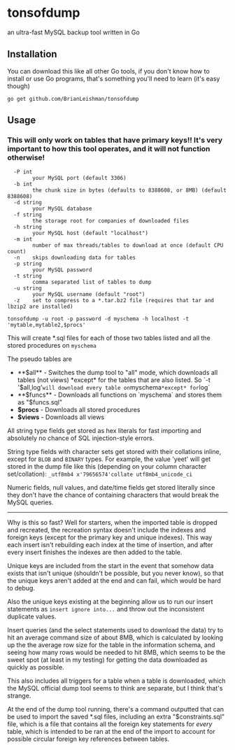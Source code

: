 # tonsofdump
an ultra-fast MySQL backup tool written in Go

## Installation
You can download this like all other Go tools, if you don't know how to install or use Go programs, that's something you'll need to learn (it's easy though)

    go get github.com/BrianLeishman/tonsofdump

## Usage
### This will only work on tables that have primary keys!! It's very important to how this tool operates, and it **will not** function otherwise!

```
  -P int
        your MySQL port (default 3306)
  -b int
        the chunk size in bytes (defaults to 8388608, or 8MB) (default 8388608)
  -d string
        your MySQL database
  -f string
        the storage root for companies of downloaded files
  -h string
        your MySQL host (default "localhost")
  -m int
        number of max threads/tables to download at once (default CPU count)
  -n    skips downloading data for tables
  -p string
        your MySQL password
  -t string
        comma separated list of tables to dump
  -u string
        your MySQL username (default "root")
  -z    set to compress to a *.tar.bz2 file (requires that tar and lbzip2 are installed)
  ```

    tonsofdump -u root -p password -d myschema -h localhost -t 'mytable,mytable2,$procs'

This will create \*.sql files for each of those two tables listed and all the stored procedures on `myschema`

The pseudo tables are
- **$all** - Switches the dump tool to "all" mode, which downloads all tables (not views) *except* for the tables that are also listed. So `-t '$all,log'` will download every table on `myschema` *except* for `log`
- **$funcs** - Downloads all functions on `myschema` and stores them as "$funcs.sql"
- **$procs** - Downloads all stored procedures
- **$views** - Downloads all views

All string type fields get stored as hex literals for fast importing and absolutely no chance of SQL injection-style errors.

String type fields with character sets get stored with their collations inline, except for `BLOB` and `BINARY` types. For example, the value 'yeet' will get stored in the dump file like this (depending on your column character set/collation): `_utf8mb4 x'79656574'collate utf8mb4_unicode_ci`

Numeric fields, null values, and date/time fields get stored literally since they don't have the chance of containing characters that would break the MySQL queries.

------------

Why is this so fast? Well for starters, when the imported table is dropped and recreated, the recreation syntax doesn't include the indexes and foreign keys (except for the primary key and unique indexes). This way each insert isn't rebuilding each index at the time of insertion, and after every insert finishes the indexes are then added to the table.

Unique keys are included from the start in the event that somehow data exists that isn't unique (shouldn't be possible, but you never know), so that the unique keys aren't added at the end and can fail, which would be hard to debug.

Also the unique keys existing at the beginning allow us to run our insert statements as `insert ignore into...` and throw out the inconsistent duplicate values.

Insert queries (and the select statements used to download the data) try to hit an average command size of about 8MB, which is calculated by looking up the the average row size for the table in the information schema, and seeing how many rows would be needed to hit 8MB, which seems to be the sweet spot (at least in my testing) for getting the data downloaded as quickly as possible.

This also includes all triggers for a table when a table is downloaded, which the MySQL official dump tool seems to think are separate, but I think that's strange.

At the end of the dump tool running, there's a command outputted that can be used to import the saved \*.sql files, including an extra "$constraints.sql" file, which is a file that contains all the foreign key statements for *every* table, which is intended to be ran at the end of the import to account for possible circular foreign key references between tables.
